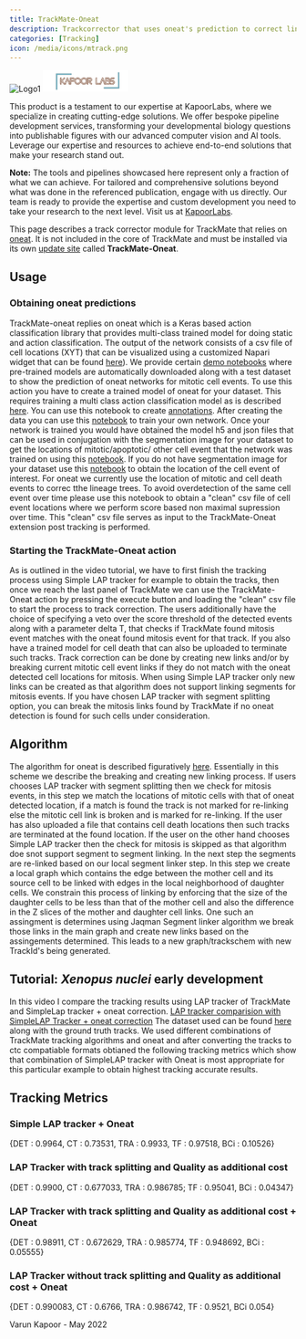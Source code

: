 ```yaml
---
title: TrackMate-Oneat
description: Trackcorrector that uses oneat's prediction to correct lineage trees
categories: [Tracking]
icon: /media/icons/mtrack.png
---
```

<img src="/media/icons/mtrack.png" alt="Logo1" width="150"/>
<img src="/media/icons/kapoorlablogo.png" alt="Logo2" width="150"/>

This product is a testament to our expertise at KapoorLabs, where we specialize in creating cutting-edge solutions. We offer bespoke pipeline development services, transforming your developmental biology questions into publishable figures with our advanced computer vision and AI tools. Leverage our expertise and resources to achieve end-to-end solutions that make your research stand out.

**Note:** The tools and pipelines showcased here represent only a fraction of what we can achieve. For tailored and comprehensive solutions beyond what was done in the referenced publication, engage with us directly. Our team is ready to provide the expertise and custom development you need to take your research to the next level. Visit us at [KapoorLabs](https://www.kapoorlabs.org/).


This page describes a track corrector module for TrackMate that relies on [oneat](https://pypi.org/project/oneat/). It is not included in the core of TrackMate and must be installed via its own [update site](/update-sites/following) called **TrackMate-Oneat**.

## Usage

### Obtaining oneat predictions

TrackMate-oneat replies on oneat which is a Keras based action classification library that provides multi-class trained model for doing static and action classification. The output of the network consists of a csv file of cell locations (XYT) that can be visualized using a customized Napari widget that can be found [here](https://github.com/Kapoorlabs-CAPED/CAPED-AI-oneat/blob/Wikioneat/Notebooks/Visualize_seg_with_action_classification_napari.ipynb)). We provide certain [demo notebooks](https://github.com/Kapoorlabs-CAPED/CAPED-AI-oneat/tree/Wikioneat/Demo) where pre-trained models are automatically downloaded along with a test dataset to show the prediction of oneat networks for mitotic cell events.
To use this action you have to create a trained model of oneat for your dataset. This requires training a multi class action classification model as is described 
[here](https://github.com/Kapoorlabs-CAPED/CAPED-AI-oneat/blob/-/Notebooks/Segmentation_free_dynamic_training_data_creator.ipynb). You can use this notebook to create [annotations](https://github.com/Kapoorlabs-CAPED/CAPED-AI-oneat/blob/-/Notebooks/Training_data_maker.ipynb). After creating the data you can use this [notebook](https://github.com/Kapoorlabs-CAPED/CAPED-AI-oneat/blob/Wikioneat/Notebooks/Segmentation_free_dynamic_training_data_creator.ipynb) to train your own network. Once your network is trained you would have obtained the model h5 and json files that can be used in conjugation with the segmentation image for your dataset to get the locations of mitotic/apoptotic/ other cell event that the network was trained on using this [notebook](https://github.com/Kapoorlabs-CAPED/CAPED-AI-oneat/blob/Wikioneat/Notebooks/Visualize_seg_with_action_classification_napari.ipynb). If you do not have segmentation image for your dataset use this [notebook](https://github.com/Kapoorlabs-CAPED/CAPED-AI-oneat/blob/Wikioneat/Notebooks/Visualize_seg_free_action_classification_napari.ipynb) to obtain the location of the cell event of interest. For oneat we currently use the location of mitotic and cell death events to correc tthe lineage trees. To avoid overdetection of the same cell event over time please use this notebook to obtain a "clean" csv file of cell event locations where we perform score based non maximal supression over time. This "clean" csv file serves as input to the TrackMate-Oneat extension post tracking is performed. 

### Starting the TrackMate-Oneat action

As is outlined in the video tutorial, we have to first finish the tracking process using Simple LAP tracker for example to obtain the tracks, then once we reach the last panel of TrackMate we can use the TrackMate-Oneat action by pressing the execute button and loading the "clean" csv file to start the process to track correction. The users additionally have the choice of specifying a veto over the score threshold of the detected events along with a parameter delta T, that checks if TrackMate found mitosis event matches with the oneat found mitosis event for that track. If you also have a trained model for cell death that can also be uploaded to terminate such tracks. Track correction can be done by creating new links and/or by breaking current mitotic cell event links if they do not match with the oneat detected cell locations for mitosis. When using Simple LAP tracker only new links can be created as that algorithm does not support linking segments for mitosis events. If you have chosen LAP tracker with segment splitting option, you can break the mitosis links found by TrackMate if no oneat detection is found for such cells under consideration.

## Algorithm

The algorithm for oneat is described figuratively [here](https://github.com/kapoorlab/imagej.github.io/blob/-/media/plugins/trackmate/actions/TrackMate-oneat-algorithm.jpg).
Essentially in this scheme we describe the breaking and creating new linking process. If users chooses LAP tracker with segment splitting then we check for mitosis events, in this step we match the locations of mitotic cells with that of oneat detected location, if a match is found the track is not marked for re-linking else the mitotic cell link is broken and is marked for re-linking. If the user has also uploaded a file that contains cell death locations then such tracks are terminated at the found location. If the user on the other hand chooses Simple LAP tracker then the check for mitosis is skipped as that algorithm doe snot support segment to segment linking. In the next step the segments are re-linked based on our local segment linker step. In this step we create a local graph which contains the edge between the mother cell and its source cell to be linked with edges in the local neighborhood of daughter cells. We constrain this process of linking by enforcing that the size of the daughter cells to be less than that of the mother cell and  also the difference in the Z slices of the mother and daughter cell links. One such an assingment is determines using Jaqman Segment linker algorithm we break those links in the main graph and create new links based on the assingements determined. This leads to a new graph/trackschem with new TrackId's being generated.


## Tutorial: *Xenopus nuclei* early development

In this video I compare the tracking results using LAP tracker of TrackMate and SimpleLap tracker + oneat correction. 
[LAP tracker comparision with SimpleLAP Tracker + oneat correction](https://youtu.be/9HZvWxr2fsY) The dataset used can be found [here](https://zenodo.org/record/6591369#.YpOTwXZBy3A) along with the ground truth tracks. We used different combinations of TrackMate tracking algorithms and oneat and after converting the tracks to ctc compatiable formats obtianed the following tracking metrics which show that combination of SimpleLAP tracker with Oneat is most appropriate for this particular example to obtain highest tracking accurate results.

## Tracking Metrics

### Simple LAP tracker + Oneat

{DET : 0.9964,    CT : 0.73531,   TRA : 0.9933,    TF : 0.97518,  BCi : 0.10526}

### LAP Tracker with track splitting and Quality as additional cost

{DET : 0.9900,    CT : 0.677033,   TRA :	0.986785;  TF : 0.95041,  BCi :	0.04347}

### LAP Tracker with track splitting and Quality as additional cost + Oneat

{DET : 0.98911,    CT :	0.672629,    TRA : 0.985774,   TF :	0.948692,   BCi : 0.05555}

### LAP Tracker without track splitting and Quality as additional cost + Oneat
{DET : 0.990083,   CT :	0.6766,      TRA : 0.986742, TF : 0.9521, BCi	0.054}







Varun Kapoor - May 2022

